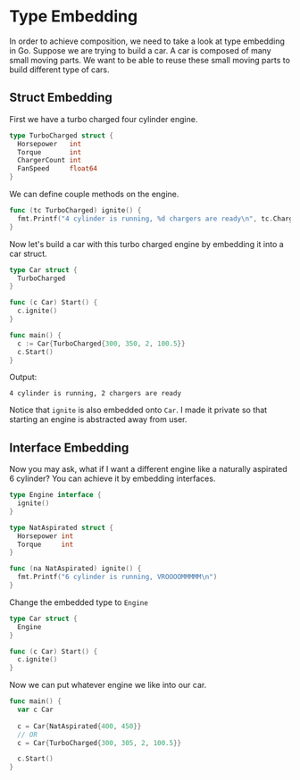# Type Embedding

In order to achieve composition, we need to take a look at type embedding in Go. Suppose we are trying
to build a car. A car is composed of many small moving parts. We want to be able to reuse these small
moving parts to build different type of cars.

## Struct Embedding

First we have a turbo charged four cylinder engine.

```go
type TurboCharged struct {
  Horsepower   int
  Torque       int
  ChargerCount int
  FanSpeed     float64
}
```

We can define couple methods on the engine.

```go
func (tc TurboCharged) ignite() {
  fmt.Printf("4 cylinder is running, %d chargers are ready\n", tc.ChargerCount)
}
```

Now let's build a car with this turbo charged engine by embedding it into a car struct.

```go
type Car struct {
  TurboCharged
}

func (c Car) Start() {
  c.ignite()
}

func main() {
  c := Car{TurboCharged{300, 350, 2, 100.5}}
  c.Start()
}
```

Output:

```text
4 cylinder is running, 2 chargers are ready
```

Notice that `ignite` is also embedded onto `Car`. I made it private so that starting an engine is
abstracted away from user.

## Interface Embedding

Now you may ask, what if I want a different engine like a naturally aspirated 6 cylinder? You can
achieve it by embedding interfaces.

```go
type Engine interface {
  ignite()
}

type NatAspirated struct {
  Horsepower int
  Torque     int
}

func (na NatAspirated) ignite() {
  fmt.Printf("6 cylinder is running, VROOOOMMMMM\n")
}
```

Change the embedded type to `Engine`

```go
type Car struct {
  Engine
}

func (c Car) Start() {
  c.ignite()
}
```

Now we can put whatever engine we like into our car.

```go
func main() {
  var c Car
  
  c = Car{NatAspirated{400, 450}}
  // OR
  c = Car{TurboCharged{300, 305, 2, 100.5}}

  c.Start()
}
```